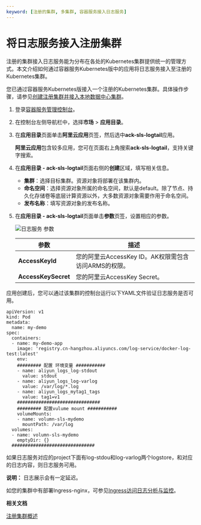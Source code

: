 ```yaml
---
keyword: [注册的集群, 多集群, 容器服务接入日志服务]
---
```


# 将日志服务接入注册集群

注册的集群接入日志服务能为分布在各处的Kubernetes集群提供统一的管理方式。本文介绍如何通过容器服务Kubernetes版中的应用将日志服务接入至注册的Kubernetes集群。

您已通过容器服务Kubernetes版接入一个注册的Kubernetes集群。具体操作步骤，请参见[创建注册集群并接入本地数据中心集群](/intl.zh-CN/Kubernetes集群用户指南/多云混合云/注册集群管理/创建注册集群并接入本地数据中心集群.md)。

1.  登录[容器服务管理控制台](https://cs.console.aliyun.com)。

2.  在控制台左侧导航栏中，选择**市场** \> **应用目录**。

3.  在**应用目录**页面单击**阿里云应用**页签，然后选中**ack-sls-logtail**应用。

    **阿里云应用**包含较多应用，您可在页面右上角搜索**ack-sls-logtail**，支持关键字搜索。

4.  在**应用目录 - ack-sls-logtail**页面右侧的**创建**区域，填写相关信息。

    -   **集群**：选择目标集群。资源对象将部署在该集群内。
    -   **命名空间**：选择资源对象所属的命名空间，默认是default。除了节点、持久化存储卷等底层计算资源以外，大多数资源对象需要作用于命名空间。
    -   **发布名称**：填写资源对象的发布名称。
5.  在**应用目录 - ack-sls-logtail**页面单击**参数**页签，设置相应的参数。

    ![日志服务 参数](https://static-aliyun-doc.oss-accelerate.aliyuncs.com/assets/img/zh-CN/8206659951/p76771.png)

    |参数|描述|
    |--|--|
    |**AccessKeyId**|您的阿里云AccessKey ID。AK权限需包含访问ARMS的权限。|
    |**AccessKeySecret**|您的阿里云AccessKey Secret。|


应用创建后，您可以通过该集群的控制台运行以下YAML文件验证日志服务是否可用。

```
apiVersion: v1
kind: Pod
metadata:
  name: my-demo
spec:
  containers:
  - name: my-demo-app
    image: 'registry.cn-hangzhou.aliyuncs.com/log-service/docker-log-test:latest'
    env:
    ######### 配置 环境变量 ###########
    - name: aliyun_logs_log-stdout
      value: stdout
    - name: aliyun_logs_log-varlog
      value: /var/log/*.log
    - name: aliyun_logs_mytag1_tags
      value: tag1=v1
    ###############################
    ######### 配置vulume mount ###########
    volumeMounts:
    - name: volumn-sls-mydemo
      mountPath: /var/log
  volumes:
  - name: volumn-sls-mydemo
    emptyDir: {}
  ###############################
```

如果日志服务对应的project下面有log-stdou和log-varlog两个logstore，和对应的日志内容，则日志服务可用。

**说明：** 日志展示会有一定延迟。

如您的集群中有部署Ingress-nginx，可参见[Ingress访问日志分析与监控](/intl.zh-CN/Kubernetes集群用户指南/网络/Ingress管理/Ingress访问日志分析与监控.md)。

**相关文档**  


[注册集群概述](/intl.zh-CN/Kubernetes集群用户指南/多云混合云/注册集群管理/注册集群概述.md)

